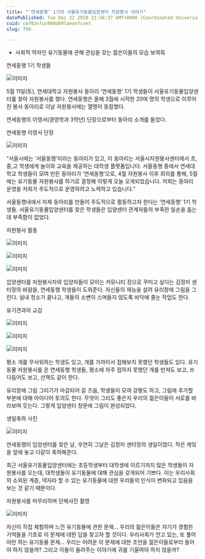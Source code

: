 ```yaml
---
title: "‘연세동행’ 1기의 서울유기동물입양센터 자원봉사 이야기"
datePublished: Tue Dec 22 2020 21:58:37 GMT+0000 (Coordinated Universal Time)
cuid: cm702nfuz000d09laeonfcxet
slug: 750

---
```



- 사회적 약자인 유기동물에 관해 관심을 갖는 젊은이들의 모습 보여줘

연세동행 1기 학생들

![이미지](https://cdn.hashnode.com/res/hashnode/image/upload/v1739253517149/0a2fdd07-abfd-4b61-92fe-ee3b67f9895b.jpeg)

5월 11일(토), 연세대학교 자원봉사 동아리 ‘연세동행’ 1기 학생들이 서울유기동물입양센터를 찾아 자원봉사를 했다. 연세동행은 올해 3월에 시작한 20여 명의 학생으로 이루어진 봉사 동아리로 이날 자원봉사에는 열명이 동참했다.

연세동행의 이영서(경영학과 3학년) 단장으로부터 동아리 소개를 들었다.

연세동행 이영서 단장

![이미지](https://cdn.hashnode.com/res/hashnode/image/upload/v1739253520950/f0890e7c-c97c-411b-b547-0c8b5640e917.jpeg)

“서울시에는 ‘서울동행’이라는 동아리가 있고, 이 동아리는 서울시자원봉사센터에서 초,중,고 학생에게 놀이와 교육을 제공하는 대학생 플랫폼입니다. 서울동행 중에서 연세대학교 학생들이 모여 만든 동아리가 ‘연세동행’으로, 4월 자원봉사 이후 회의를 통해, 5월에는 유기동물 자원봉사를 하기로 결정해 이렇게 오늘 오게되었습니다. 저희는 동아리 운영을 저희가 주도적으로 운영하려고 노력하고 있습니다.”

서울동행내에서 자체 동아리를 만들어 주도적으로 활동하고자 한다는 ‘연세동행’ 1기 학생들. 서울유기동물입양센터를 찾은 학생들은 입양센터 관계자들의 부족한 일손을 돕는데 부족함이 없었다.

자원봉사 활동

![이미지](https://cdn.hashnode.com/res/hashnode/image/upload/v1739253523920/bcdd215c-91dd-4205-a64b-2c0adf4c8ff7.jpeg)

![이미지](https://cdn.hashnode.com/res/hashnode/image/upload/v1739253525717/c005fd2a-e4fb-4ebd-be66-4589289c6796.jpeg)

![이미지](https://cdn.hashnode.com/res/hashnode/image/upload/v1739253527859/d1b46971-2a33-443e-a8f0-1666a8b685eb.jpeg)

입양센터를 자원봉사자와 입양자들이 모이는 커뮤니티 장으로 꾸미고 싶다는 김정미 센터장의 바람을, 연세동행 학생들이 도와준다. 자신들의 재능을 살려 유리창에 그림을 그린다. 실내 청소가 끝나고, 개들의 소변이 스며들지 않도록 바닥에 줄눈 작업도 한다.

유기견과의 교감

![이미지](https://cdn.hashnode.com/res/hashnode/image/upload/v1739253529778/27d5e42e-2c34-4522-871f-3347efaf35f1.jpeg)

![이미지](https://cdn.hashnode.com/res/hashnode/image/upload/v1739253531835/5f97925e-f59b-4a9b-b9bf-7fbf0a37b266.jpeg)

![이미지](https://cdn.hashnode.com/res/hashnode/image/upload/v1739253533810/f2ad65e1-7f53-425c-918a-0d3fcbbf52a2.jpeg)

평소 개를 무서워하는 학생도 있고, 개를 가까이서 접해보지 못했던 학생들도 있다. 유기동물 자원봉사를 온 연세동행 학생들, 평소에 자주 접하지 못했던 개를 만져도 보고, 쓰다듬어도 보고, 산책도 같이 한다.

유리창에 그림 그리기가 마감되어 갈 즈음, 학생들이 모여 강평도 하고, 그림에 추가할 부분에 대해 아이디어 토의도 한다. 무엇이 그리도 좋은지 우리의 젊은이들이 서로를 바라보며 웃는다. 그렇게 입양센터 창문에 그림이 완성되었다.

생일축하 사진

![이미지](https://cdn.hashnode.com/res/hashnode/image/upload/v1739253535945/05d17741-29d7-42c7-8009-372f44feadb9.jpeg)

연세동행이 입양센터를 찾은 날, 우연히 그날은 김정미 센터장의 생일이었다. 작은 케잌을 앞에 놓고 다같이 축하해준다.

최근 서울유기동물입양센터에는 초등학생부터 대학생에 이르기까지 많은 학생들이 자원봉사를 오는데, 대학생들이 유기동물에 대해 관심을 갖게되어 기쁘다. 이는 우리사회의 소외된 계층, 약자라 할 수 있는 유기동물에 대한 우리들의 인식이 변화되고 있음을 보는 것 같기 때문이다.

자원봉사를 마무리하며 단체사진 촬영

![이미지](https://cdn.hashnode.com/res/hashnode/image/upload/v1739253537817/945bc9db-75ef-4fc8-b73a-d45eefc80670.jpeg)

자신이 직접 체험하며 느낀 유기동물에 관한 문제… 우리의 젊은이들은 자기가 경험한 기억들을 기초로 이 문제에 대한 답을 찾고자 할 것이다. 우리사회가 안고 있는, 또 풀어야만 하는 유기동물 문제… 우리는 어려운 이 문제에 대한 조언을 젊은이들로부터 들어야 하지 않을까? 그리고 이들이 들려주는 이야기에 귀를 기울여야 하지 않을까?